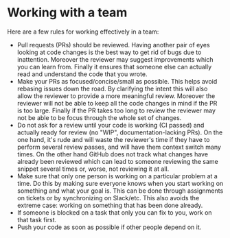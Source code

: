 # Working with a team

Here are a few rules for working effectively in a team:

* Pull requests (PRs) should be reviewed. Having another pair of eyes looking
  at code changes is the best way to get rid of bugs due to inattention.
  Moreover the reviewer may suggest improvements which you can learn from.
  Finally it ensures that someone else can actually read and understand the
  code that you wrote.
* Make your PRs as focused/concise/small as possible. This
  helps avoid rebasing issues down the road. By clarifying the intent this will
  also allow the reviewer to provide a more meaningful review. Moreover the
  reviewer will not be able to keep all the code changes in mind if the PR is
  too large. Finally if the PR takes too long to review the reviewer may not be
  able to be focus through the whole set of changes.
* Do not ask for a review until your code is working (CI passed)
  and actually ready for review (no "WIP", documentation-lacking PRs). On the
  one hand, it's rude and will waste the reviewer's time if they have to
  perform several review passes, and will have them context switch many times.
  On the other hand GitHub does not track what changes have already been
  reviewed which can lead to someone reviewing the same snippet several times
  or, worse, not reviewing it at all.
* Make sure that only one person is working on a particular problem at a time.
  Do this by making sure everyone knows when you start working on something and
  what your goal is. This can be done through assignments on tickets or by
  synchronizing on Slack/etc. This also avoids the extreme case: working on
  something that has been done already.
* If someone is blocked on a task that only you can fix to you, work on that
  task first.
* Push your code as soon as possible if other people depend on it.
